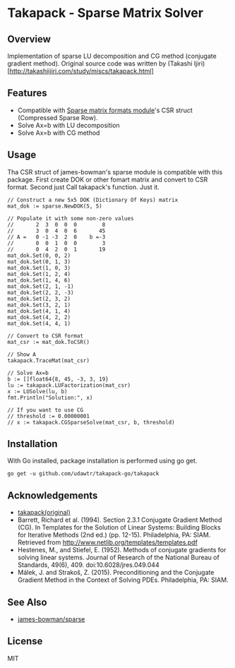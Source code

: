 # Takapack - Sparse Matrix Solver

## Overview

Implementation of sparse LU decomposition and CG method (conjugate gradient method).
Original source code was written by (Takashi Ijiri)[http://takashiijiri.com/study/miscs/takapack.html]

## Features

* Compatible with [Sparse matrix formats module](https://pkg.go.dev/github.com/james-bowman/sparse)'s CSR struct (Compressed Sparse Row).
* Solve Ax=b with LU decomposition
* Solve Ax=b with CG method

## Usage

Tha CSR struct of james-bowman's sparse module is compatible with this package. First create DOK or other fomart matrix and convert to CSR format.
Second just Call takapack's function. Just it.


```
// Construct a new 5x5 DOK (Dictionary Of Keys) matrix
mat_dok := sparse.NewDOK(5, 5)

// Populate it with some non-zero values
//       2  3  0  0  0        8
//       3  0  4  0  6       45
// A =   0 -1 -3  2  0    b =-3
//       0  0  1  0  0        3
//       0  4  2  0  1       19
mat_dok.Set(0, 0, 2)
mat_dok.Set(0, 1, 3)
mat_dok.Set(1, 0, 3)
mat_dok.Set(1, 2, 4)
mat_dok.Set(1, 4, 6)
mat_dok.Set(2, 1, -1)
mat_dok.Set(2, 2, -3)
mat_dok.Set(2, 3, 2)
mat_dok.Set(3, 2, 1)
mat_dok.Set(4, 1, 4)
mat_dok.Set(4, 2, 2)
mat_dok.Set(4, 4, 1)

// Convert to CSR format
mat_csr := mat_dok.ToCSR()

// Show A
takapack.TraceMat(mat_csr)

// Solve Ax=b
b := []float64{8, 45, -3, 3, 19}
lu := takapack.LUFactorization(mat_csr)
x := LUSolve(lu, b)
fmt.Println("Solution:", x)

// If you want to use CG
// threshold := 0.00000001
// x := takapack.CGSparseSolve(mat_csr, b, threshold)
```

## Installation

With Go installed, package installation is performed using go get.

```
go get -u github.com/udawtr/takapack-go/takapack
```

## Acknowledgements

- [takapack(original)](http://takashiijiri.com/study/miscs/takapack.html)
- Barrett, Richard et al. (1994). Section 2.3.1 Conjugate Gradient Method (CG). In Templates for the Solution of Linear Systems: Building Blocks for Iterative Methods (2nd ed.) (pp. 12-15). Philadelphia, PA: SIAM. Retrieved from http://www.netlib.org/templates/templates.pdf
- Hestenes, M., and Stiefel, E. (1952). Methods of conjugate gradients for solving linear systems. Journal of Research of the National Bureau of Standards, 49(6), 409. doi:10.6028/jres.049.044
- Málek, J. and Strakoš, Z. (2015). Preconditioning and the Conjugate Gradient Method in the Context of Solving PDEs. Philadelphia, PA: SIAM.

## See Also

* [james-bowman/sparse](https://pkg.go.dev/github.com/james-bowman/sparse)


## License

MIT